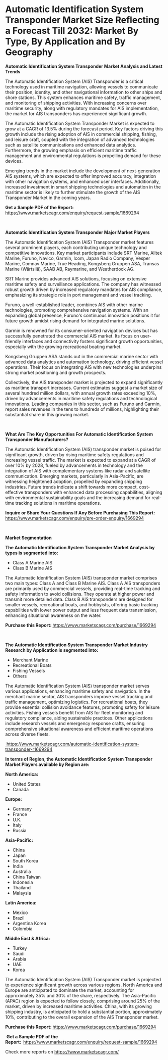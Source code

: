 <p><h1>Automatic Identification System Transponder Market Size Reflecting a Forecast Till 2032: Market By Type, By Application and By Geography</h1></p><p><strong>Automatic Identification System Transponder Market Analysis and Latest Trends</strong></p>
<p><p>The Automatic Identification System (AIS) Transponder is a critical technology used in maritime navigation, allowing vessels to communicate their position, identity, and other navigational information to other ships and shore stations. This system enhances maritime safety, traffic management, and monitoring of shipping activities. With increasing concerns over maritime security, along with regulatory mandates for AIS implementation, the market for AIS transponders has experienced significant growth.</p><p>The Automatic Identification System Transponder Market is expected to grow at a CAGR of 13.5% during the forecast period. Key factors driving this growth include the rising adoption of AIS in commercial shipping, fishing, and leisure craft, coupled with the integration of advanced technologies such as satellite communications and enhanced data analytics. Furthermore, the growing emphasis on efficient maritime traffic management and environmental regulations is propelling demand for these devices.</p><p>Emerging trends in the market include the development of next-generation AIS systems, which are expected to offer improved accuracy, integration with other navigation systems, and enhanced user interfaces. Additionally, increased investment in smart shipping technologies and automation in the maritime sector is likely to further stimulate the growth of the AIS Transponder Market in the coming years.</p></p>
<p><strong>Get a Sample PDF of the Report:&nbsp;</strong> <a href="https://www.marketscagr.com/enquiry/request-sample/1669294?utm_campaign=3506&utm_medium=2&utm_source=Github&utm_content=ia&utm_term=08042025&utm_id=automatic-identification-system-transponder">https://www.marketscagr.com/enquiry/request-sample/1669294</a></p>
<p>&nbsp;</p>
<p><strong>Automatic Identification System Transponder Major Market Players</strong></p>
<p><p>The Automatic Identification System (AIS) Transponder market features several prominent players, each contributing unique technology and competitive innovations. Key market participants include SRT Marine, Alltek Marine, Furuno, Navico, Garmin, Icom, Japan Radio Company, Vesper Marine, Comnav Marine, True Heading, Kongsberg Gruppen ASA, Transas Marine (Wärtsilä), SAAB AB, Raymarine, and Weatherdock AG.</p><p>SRT Marine provides advanced AIS solutions, focusing on extensive maritime safety and surveillance applications. The company has witnessed robust growth driven by increased regulatory mandates for AIS compliance, emphasizing its strategic role in port management and vessel tracking.</p><p>Furuno, a well-established leader, combines AIS with other marine technologies, promoting comprehensive navigation systems. With an expanding global presence, Furuno's continuous innovation positions it for future growth amidst rising demand for integrated marine solutions.</p><p>Garmin is renowned for its consumer-oriented navigation devices but has successfully penetrated the commercial AIS market. Its focus on user-friendly interfaces and connectivity fosters significant growth opportunities, especially with the growing recreational boating market.</p><p>Kongsberg Gruppen ASA stands out in the commercial marine sector with advanced data analytics and automation technology, driving efficient vessel operations. Their focus on integrating AIS with new technologies underpins strong market positioning and growth prospects.</p><p>Collectively, the AIS transponder market is projected to expand significantly as maritime transport increases. Current estimates suggest a market size of several hundred million dollars, with annual growth rates exceeding 10%, driven by advancements in maritime safety regulations and technological innovations. Leading companies in this sector, such as Furuno and Garmin, report sales revenues in the tens to hundreds of millions, highlighting their substantial share in this growing market.</p></p>
<p>&nbsp;</p>
<p><strong>What Are The Key Opportunities For Automatic Identification System Transponder Manufacturers?</strong></p>
<p><p>The Automatic Identification System (AIS) transponder market is poised for significant growth, driven by rising maritime safety regulations and increasing vessel traffic. The market is expected to expand at a CAGR of over 10% by 2028, fueled by advancements in technology and the integration of AIS with complementary systems like radar and satellite communication. Emerging markets, particularly in Asia-Pacific, are witnessing heightened adoption, propelled by expanding shipping industries. Future trends indicate a shift towards more compact, cost-effective transponders with enhanced data processing capabilities, aligning with environmental sustainability goals and the increasing demand for real-time tracking solutions in maritime operations.</p></p>
<p><strong>Inquire or Share Your Questions If Any Before Purchasing This Report:</strong> <a href="https://www.marketscagr.com/enquiry/pre-order-enquiry/1669294?utm_campaign=3506&utm_medium=2&utm_source=Github&utm_content=ia&utm_term=08042025&utm_id=automatic-identification-system-transponder">https://www.marketscagr.com/enquiry/pre-order-enquiry/1669294</a></p>
<p>&nbsp;</p>
<p><strong>Market Segmentation</strong></p>
<p><strong>The Automatic Identification System Transponder Market Analysis by types is segmented into:</strong></p>
<p><ul><li>Class A Marine AIS</li><li>Class B Marine AIS</li></ul></p>
<p><p>The Automatic Identification System (AIS) transponder market comprises two main types: Class A and Class B Marine AIS. Class A AIS transponders are primarily used by commercial vessels, providing real-time tracking and safety information to avoid collisions. They operate at higher power and transmit more detailed data. Class B AIS transponders are designed for smaller vessels, recreational boats, and hobbyists, offering basic tracking capabilities with lower power output and less frequent data transmission, enhancing situational awareness on the water.</p></p>
<p><strong>Purchase this Report:&nbsp;</strong><a href="https://www.marketscagr.com/purchase/1669294?utm_campaign=3506&utm_medium=2&utm_source=Github&utm_content=ia&utm_term=08042025&utm_id=automatic-identification-system-transponder">https://www.marketscagr.com/purchase/1669294</a></p>
<p>&nbsp;</p>
<p><strong>The Automatic Identification System Transponder Market Industry Research by Application is segmented into:</strong></p>
<p><ul><li>Merchant Marine</li><li>Recreational Boats</li><li>Fishing Vessels</li><li>Others</li></ul></p>
<p><p>The Automatic Identification System (AIS) transponder market serves various applications, enhancing maritime safety and navigation. In the merchant marine sector, AIS transponders improve vessel tracking and traffic management, optimizing logistics. For recreational boats, they provide essential collision avoidance features, promoting safety for leisure activities. Fishing vessels benefit from AIS for fleet monitoring and regulatory compliance, aiding sustainable practices. Other applications include research vessels and emergency response crafts, ensuring comprehensive situational awareness and efficient maritime operations across diverse fleets.</p></p>
<p><a href="https://www.marketscagr.com/automatic-identification-system-transponder-r1669294?utm_campaign=3506&utm_medium=2&utm_source=Github&utm_content=ia&utm_term=08042025&utm_id=automatic-identification-system-transponder">&nbsp;https://www.marketscagr.com/automatic-identification-system-transponder-r1669294</a></p>
<p><strong>In terms of Region, the Automatic Identification System Transponder Market Players available by Region are:</strong></p>
<p>
    <p> <strong> North America: </strong>
        <ul>
            <li>United States</li>
            <li>Canada</li>
        </ul>
        </p> 
    <p> <strong> Europe: </strong>
        <ul>
            <li>Germany</li>
            <li>France</li>
            <li>U.K.</li>
            <li>Italy</li>
            <li>Russia</li>
        </ul>
        </p> 
    <p> <strong> Asia-Pacific: </strong>
        <ul>
            <li>China</li>
            <li>Japan</li>
            <li>South Korea</li>
            <li>India</li>
            <li>Australia</li>
            <li>China Taiwan</li>
            <li>Indonesia</li>
            <li>Thailand</li>
            <li>Malaysia</li>
        </ul>
        </p> 
    <p> <strong> Latin America: </strong>
        <ul>
            <li>Mexico</li>
            <li>Brazil</li>
            <li>Argentina Korea</li>
            <li>Colombia</li>
        </ul>
        </p> 
    <p> <strong> Middle East & Africa: </strong>
        <ul>
            <li>Turkey</li>
            <li>Saudi</li>
            <li>Arabia</li>
            <li>UAE</li>
            <li>Korea</li>
        </ul>
    </p>
    </p>
<p><p>The Automatic Identification System (AIS) Transponder market is projected to experience significant growth across various regions. North America and Europe are anticipated to dominate the market, accounting for approximately 35% and 30% of the share, respectively. The Asia-Pacific (APAC) region is expected to follow closely, comprising around 25% of the market, driven by increased maritime activities. China, with its growing shipping industry, is anticipated to hold a substantial portion, approximately 10%, contributing to the overall expansion of the AIS Transponder market.</p></p>
<p><strong>Purchase this Report: </strong><a href="https://www.marketscagr.com/purchase/1669294?utm_campaign=3506&utm_medium=2&utm_source=Github&utm_content=ia&utm_term=08042025&utm_id=automatic-identification-system-transponder">https://www.marketscagr.com/purchase/1669294</a></p>
<p>&nbsp;<strong>Get a Sample PDF of the Report:&nbsp;&nbsp;</strong><a href="https://www.marketscagr.com/enquiry/request-sample/1669294?utm_campaign=3506&utm_medium=2&utm_source=Github&utm_content=ia&utm_term=08042025&utm_id=automatic-identification-system-transponder">https://www.marketscagr.com/enquiry/request-sample/1669294</a></p>
<p><strong></strong></p>
<p>Check more reports on <a href="https://www.marketscagr.com/?utm_campaign=3506&utm_medium=2&utm_source=Github&utm_content=ia&utm_term=08042025&utm_id=automatic-identification-system-transponder">https://www.marketscagr.com/</a></p>